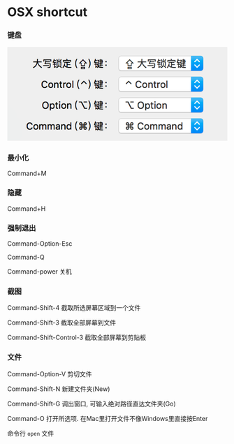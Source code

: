 # OSX shortcut

### 键盘

![img](../img/20180828001.png)

### 最小化

Command+M

### 隐藏

Command+H

### 强制退出

Command-Option-Esc

Command-Q

Command-power 关机

### 截图

Command-Shift-4 截取所选屏幕区域到一个文件　　

Command-Shift-3 截取全部屏幕到文件　　

Command-Shift-Control-3 截取全部屏幕到剪贴板

### 文件

Command-Option-V 剪切文件　　

Command-Shift-N 新建文件夹(New)

Command-Shift-G 调出窗口, 可输入绝对路径直达文件夹(Go)

Command-O 打开所选项. 在Mac里打开文件不像Windows里直接按Enter　　

命令行 `open` 文件 